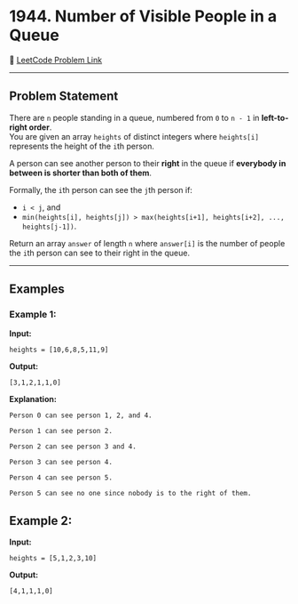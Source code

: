 # 1944. Number of Visible People in a Queue

🔗 [LeetCode Problem Link](https://leetcode.com/problems/number-of-visible-people-in-a-queue/)

---

## Problem Statement

There are `n` people standing in a queue, numbered from `0` to `n - 1` in **left-to-right order**.  
You are given an array `heights` of distinct integers where `heights[i]` represents the height of the `i`th person.

A person can see another person to their **right** in the queue if **everybody in between is shorter than both of them**.

Formally, the `i`th person can see the `j`th person if:
- `i < j`, and
- `min(heights[i], heights[j]) > max(heights[i+1], heights[i+2], ..., heights[j-1])`.

Return an array `answer` of length `n` where `answer[i]` is the number of people the `i`th person can see to their right in the queue.

---

## Examples

### Example 1:
**Input:**
```text
heights = [10,6,8,5,11,9]
```

**Output:**

```text
[3,1,2,1,1,0]
```

**Explanation:**
```text
Person 0 can see person 1, 2, and 4.

Person 1 can see person 2.

Person 2 can see person 3 and 4.

Person 3 can see person 4.

Person 4 can see person 5.

Person 5 can see no one since nobody is to the right of them.
```

## Example 2:

**Input:**
```text
heights = [5,1,2,3,10]
```


**Output:**
```text
[4,1,1,1,0]
```

